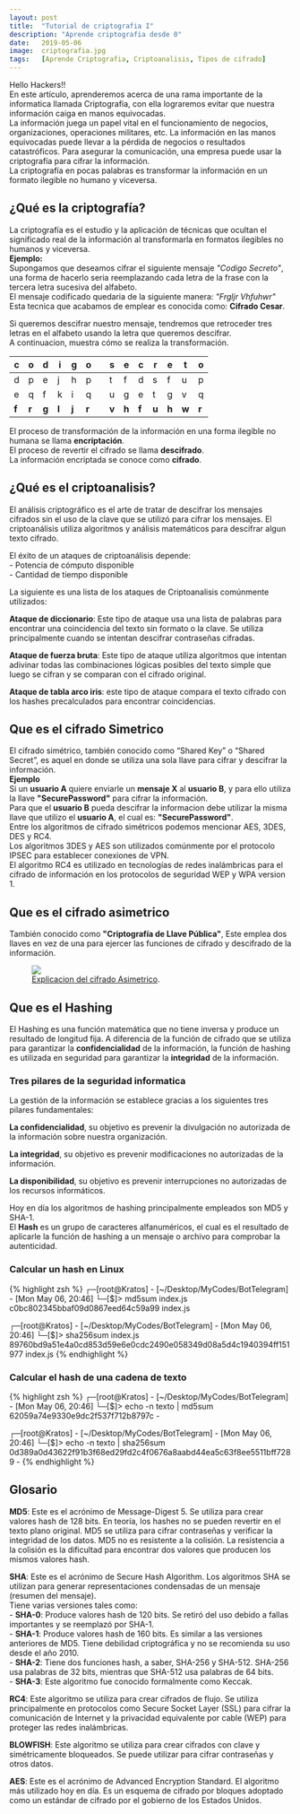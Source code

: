 ```yaml
---
layout: post
title:  "Tutorial de criptografia I"
description: "Aprende criptografia desde 0"
date:   2019-05-06
image:  criptografia.jpg
tags:   [Aprende Criptografia, Criptoanalisis, Tipos de cifrado]
---
```


Hello Hackers!!  
En este artículo, aprenderemos acerca de una rama importante de la informatica llamada Criptografia, con ella lograremos evitar que nuestra información caiga en manos equivocadas.  
La información juega un papel vital en el funcionamiento de negocios, organizaciones, operaciones militares, etc. La información en las manos equivocadas puede llevar a la pérdida de negocios o resultados catastróficos. Para asegurar la comunicación, una empresa puede usar la criptografía para cifrar la información.  
La criptografía en pocas palabras es transformar la información en un formato ilegible no humano y viceversa.  


## ¿Qué es la criptografía?
La criptografía es el estudio y la aplicación de técnicas que ocultan el significado real de la información al transformarla en formatos ilegibles no humanos y viceversa.  
**Ejemplo:**  
Supongamos que deseamos cifrar el siguiente mensaje *"Codigo Secreto"*, una forma de hacerlo seria reemplazando cada letra de la frase con la tercera letra sucesiva del alfabeto.  
El mensaje codificado quedaria de la siguiente manera: *"Frgljr Vhfuhwr"*  
Esta tecnica que acabamos de emplear es conocida como: **Cifrado Cesar**.  

Si queremos descifrar nuestro mensaje, tendremos que retroceder tres letras en el alfabeto usando la letra que queremos descifrar.  
A continuacion, muestra cómo se realiza la transformación.  

| **c** | **o** | **d** | **i** | **g** | **o** |   | **s** | **e** | **c** | **r** | **e** | **t** | **o** |
|-------|-------|-------|-------|-------|-------|---|-------|-------|-------|-------|-------|-------|-------|
| d     | p     | e     | j     | h     | p     |   | t     | f     | d     | s     | f     | u     | p     |
| e     | q     | f     | k     | i     | q     |   | u     | g     | e     | t     | g     | v     | q     |
| **f** | **r** | **g** | **l** | **j** | **r** |   | **v** | **h** | **f** | **u** | **h** | **w** | **r** |

El proceso de transformación de la información en una forma ilegible no humana se llama **encriptación**.  
El proceso de revertir el cifrado se llama **descifrado**.  
La información encriptada se conoce como **cifrado**.  

## ¿Qué es el criptoanalisis?  
El análisis criptográfico es el arte de tratar de descifrar los mensajes cifrados sin el uso de la clave que se utilizó para cifrar los mensajes. El criptoanálisis utiliza algoritmos y análisis matemáticos para descifrar algun texto cifrado.  

El éxito de un ataques de criptoanálisis depende:  
	- Potencia de cómputo disponible  
	- Cantidad de tiempo disponible

La siguiente es una lista de los ataques de Criptoanalisis comúnmente utilizados:  

**Ataque de diccionario**: Este tipo de ataque usa una lista de palabras para encontrar una coincidencia del texto sin formato o la clave. Se utiliza principalmente cuando se intentan descifrar contraseñas cifradas.   

**Ataque de fuerza bruta**: Este tipo de ataque utiliza algoritmos que intentan adivinar todas las combinaciones lógicas posibles del texto simple que luego se cifran y se comparan con el cifrado original.

**Ataque de tabla arco iris**: este tipo de ataque compara el texto cifrado con los hashes precalculados para encontrar coincidencias.

## Que es el cifrado Simetrico
El cifrado simétrico, también conocido como “Shared Key” o “Shared Secret”, es aquel en donde se utiliza una sola llave para cifrar y descifrar la información.  
**Ejemplo**  
Si un **usuario A** quiere enviarle un **mensaje X** al **usuario B**, y para ello utiliza la llave **"SecurePassword"** para cifrar la información.  
Para que el **usuario B** pueda descifrar la informacion debe utilizar la misma llave que utilizo el **usuario A**, el cual es: **"SecurePassword"**.  
Entre los algoritmos de cifrado simétricos podemos mencionar AES, 3DES, DES y RC4.  
Los algoritmos 3DES y AES son utilizados comúnmente por el protocolo IPSEC para establecer conexiones de VPN.  
El algoritmo RC4 es utilizado en tecnologías de redes inalámbricas para el cifrado de información en los protocolos de seguridad WEP y WPA version 1.  

## Que es el cifrado asimetrico 
También conocido como **"Criptografía de Llave Pública"**, Este emplea dos llaves en vez de una para ejercer las funciones de cifrado y descifrado de la información.

<figure>
  <img src="{{site.baseurl}}/img/Asimetrico.jpg" >
	<figcaption>
    <a href="{{site.baseurl}}/img/Asimetrico.jpg" title="Explicacion del cifrado Asimetrico">Explicacion del cifrado Asimetrico</a>.
  </figcaption>
</figure>

## Que es el Hashing

El Hashing es una función matemática que no tiene inversa y produce un resultado de longitud fija. A diferencia de la función de cifrado que se utiliza para garantizar la **confidencialidad** de la información, la función de hashing es utilizada en seguridad para garantizar la **integridad** de la información.

### Tres pilares de la seguridad informatica
La gestión de la información se establece gracias a los siguientes tres pilares fundamentales:  

**La confidencialidad**, su objetivo es prevenir la divulgación no autorizada de la información sobre nuestra organización.  

**La integridad**, su objetivo es prevenir modificaciones no autorizadas de la información.  

**La disponibilidad**, su objetivo es prevenir interrupciones no autorizadas de los recursos informáticos.  

Hoy en día los algoritmos de hashing principalmente empleados son MD5 y SHA-1.    
El **Hash** es un grupo de caracteres alfanuméricos, el cual es el resultado de aplicarle la función de hashing a un mensaje o archivo para comprobar la autenticidad.  

### Calcular un hash en Linux 

{% highlight zsh %}
┌─[root@Kratos] - [~/Desktop/MyCodes/BotTelegram] - [Mon May 06, 20:46]
└─[$]> md5sum index.js 
c0bc802345bbaf09d0867eed64c59a99  index.js

┌─[root@Kratos] - [~/Desktop/MyCodes/BotTelegram] - [Mon May 06, 20:46]
└─[$]> sha256sum index.js 
89760bd9a51e4a0cd853d59e6e0cdc2490e058349d08a5d4c1940394ff151977  index.js
{% endhighlight %}  

### Calcular el hash de una cadena de texto

{% highlight zsh %}
┌─[root@Kratos] - [~/Desktop/MyCodes/BotTelegram] - [Mon May 06, 20:46]
└─[$]> echo -n texto | md5sum
62059a74e9330e9dc2f537f712b8797c  -

┌─[root@Kratos] - [~/Desktop/MyCodes/BotTelegram] - [Mon May 06, 20:46]
└─[$]> echo -n texto | sha256sum
0d389a0d43622f91b3f68ed29fd2c4f0676a8aabd44ea5c63f8ee5511bff7289  -
{% endhighlight %}  

## Glosario 

**MD5**: Este es el acrónimo de Message-Digest 5. Se utiliza para crear valores hash de 128 bits. En teoría, los hashes no se pueden revertir en el texto plano original. MD5 se utiliza para cifrar contraseñas y verificar la integridad de los datos. MD5 no es resistente a la colisión. La resistencia a la colisión es la dificultad para encontrar dos valores que producen los mismos valores hash.  

**SHA**: Este es el acrónimo de Secure Hash Algorithm. Los algoritmos SHA se utilizan para generar representaciones condensadas de un mensaje (resumen del mensaje).  
Tiene varias versiones tales como:  
	- **SHA-0**: Produce valores hash de 120 bits. Se retiró del uso debido a fallas importantes y se reemplazó por SHA-1.  
	- **SHA-1**: Produce valores hash de 160 bits. Es similar a las versiones anteriores de MD5. Tiene debilidad criptográfica y no se recomienda su uso desde el año 2010.  
	- **SHA-2**: Tiene dos funciones hash, a saber, SHA-256 y SHA-512. SHA-256 usa palabras de 32 bits, mientras que SHA-512 usa palabras de 64 bits.  
	- **SHA-3**: Este algoritmo fue conocido formalmente como Keccak.  

**RC4**: Este algoritmo se utiliza para crear cifrados de flujo. Se utiliza principalmente en protocolos como Secure Socket Layer (SSL) para cifrar la comunicación de Internet y la privacidad equivalente por cable (WEP) para proteger las redes inalámbricas.  

**BLOWFISH**: Este algoritmo se utiliza para crear cifrados con clave y simétricamente bloqueados. Se puede utilizar para cifrar contraseñas y otros datos.  

**AES**: Este es el acrónimo de Advanced Encryption Standard.  El algoritmo más utilizado hoy en día. Es un esquema de cifrado por bloques adoptado como un estándar de cifrado por el gobierno de los Estados Unidos. 
